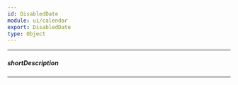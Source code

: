 ```yaml
---
id: DisabledDate
module: ui/calendar
export: DisabledDate
type: Object
---
```

---
##### shortDescription
<!-- Description goes here -->

---
<!-- Description goes here -->